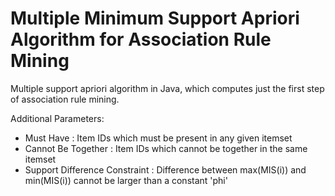 # Multiple Minimum Support Apriori Algorithm for Association Rule Mining

Multiple support apriori algorithm in Java, which computes just the first step of association rule mining. 

Additional Parameters:

- Must Have : Item IDs which must be present in any given itemset
- Cannot Be Together : Item IDs which cannot be together in the same itemset
- Support Difference Constraint : Difference between max(MIS(i)) and min(MIS(i)) cannot be larger than a constant 'phi'
